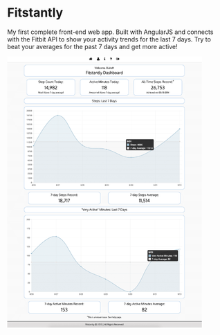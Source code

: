 # Fitstantly
My first complete front-end web app. Built with AngularJS and connects with the Fitbit API to show your activity trends for the last 7 days. Try to beat your averages for the past 7 days and get more active!

<img src="Assets/fitstantly-dashboard-compressor.png" alt="Fitstantly Screenshot" width="450px" />
